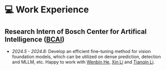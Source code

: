 # 💻 Work Experience

## Research Intern of Bosch Center for Artifical Intelligence ([BCAI](https://www.bosch-ai.com))
- *2024.5 - 2024.8*: Develop an efficient fine-tuning method for vision foundation models, which can be utilized on dense prediction, detection and MLLM, etc. Happy to work with [Wenbin He](https://hewenbin.github.io/), [Xin Li](https://scholar.google.com/citations?hl=zh-CN&user=KkPdvB8AAAAJ) and [Tianqin Li](https://crazy-jack.github.io). 